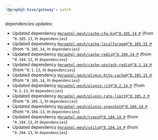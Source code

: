 ```yaml
---
'@graphql-hive/gateway': patch
---
```


dependencies updates: 

- Updated dependency [`@graphql-mesh/cache-cfw-kv@^0.105.14` ↗︎](https://www.npmjs.com/package/@graphql-mesh/cache-cfw-kv/v/0.105.14) (from `^0.105.13`, in `dependencies`)
- Updated dependency [`@graphql-mesh/cache-localforage@^0.105.15` ↗︎](https://www.npmjs.com/package/@graphql-mesh/cache-localforage/v/0.105.15) (from `^0.105.14`, in `dependencies`)
- Updated dependency [`@graphql-mesh/cache-redis@^0.104.14` ↗︎](https://www.npmjs.com/package/@graphql-mesh/cache-redis/v/0.104.14) (from `^0.104.13`, in `dependencies`)
- Updated dependency [`@graphql-mesh/cache-upstash-redis@^0.1.14` ↗︎](https://www.npmjs.com/package/@graphql-mesh/cache-upstash-redis/v/0.1.14) (from `^0.1.13`, in `dependencies`)
- Updated dependency [`@graphql-mesh/plugin-http-cache@^0.105.15` ↗︎](https://www.npmjs.com/package/@graphql-mesh/plugin-http-cache/v/0.105.15) (from `^0.105.14`, in `dependencies`)
- Updated dependency [`@graphql-mesh/plugin-jit@^0.2.14` ↗︎](https://www.npmjs.com/package/@graphql-mesh/plugin-jit/v/0.2.14) (from `^0.2.13`, in `dependencies`)
- Updated dependency [`@graphql-mesh/plugin-rate-limit@^0.105.2` ↗︎](https://www.npmjs.com/package/@graphql-mesh/plugin-rate-limit/v/0.105.2) (from `^0.105.1`, in `dependencies`)
- Updated dependency [`@graphql-mesh/plugin-snapshot@^0.104.14` ↗︎](https://www.npmjs.com/package/@graphql-mesh/plugin-snapshot/v/0.104.14) (from `^0.104.13`, in `dependencies`)
- Updated dependency [`@graphql-mesh/types@^0.104.14` ↗︎](https://www.npmjs.com/package/@graphql-mesh/types/v/0.104.14) (from `^0.104.13`, in `dependencies`)
- Updated dependency [`@graphql-mesh/utils@^0.104.14` ↗︎](https://www.npmjs.com/package/@graphql-mesh/utils/v/0.104.14) (from `^0.104.13`, in `dependencies`)
